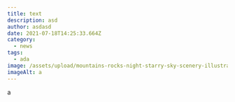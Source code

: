 ```yaml
---
title: text
description: asd
author: asdasd
date: 2021-07-18T14:25:33.664Z
category:
  - news
tags:
  - ada
image: /assets/upload/mountains-rocks-night-starry-sky-scenery-illustration-macos-6016x6016-3810.jpg
imageAlt: a
---
```

a